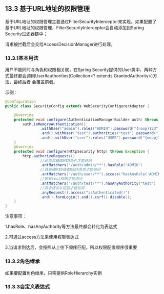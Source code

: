 ## 13.3 基于URL地址的权限管理

基于URL地址的权限管理主要通过FilterSecurityInterceptor来实现。如果配置了基于URL地址的权限管理，FilterSecurityInterceptor会自动添加到Spring Security过滤器链中；

请求被拦截后会交给AccessDecisionManager进行处理。

### 13.3.1基本用法

用户不能同时与角色和权限相关联，在Spring Security提供的User类中，两种方式最终都会调用User#authorities(Collection<? extends GrantedAuthority>)方法，最终后者
会覆盖前者。

示例：
```java
@Configuration
public class SecurityConfig extends WebSecurityConfigurerAdapter {

    @Override
    protected void configure(AuthenticationManagerBuilder auth) throws Exception {
        auth.inMemoryAuthentication()
                .withUser("admin").roles("ADMIN").password("{noop}123")
                .and().withUser("test").authorities("test").password("{noop}123")
                .and().withUser("user").roles("USER").password("{noop}123");
    }
    @Override
    protected void configure(HttpSecurity http) throws Exception {
        http.authorizeRequests()
                //必须具备ADMIN角色才能访问
                .antMatchers("/auth/admin/**").hasRole("ADMIN")
                //具备ADMIN或者USER角色才能访问
                .antMatchers("/auth/user/**").access("hasAnyRole('ADMIN','USER')")
                //拥有test权限才能访问
                .antMatchers("/auth/test/**").hasAnyAuthority("test")
                //其余请求认证后才能访问
                .anyRequest().access("isAuthenticated()")
                .and().formLogin().and().csrf().disable();
    }
}
```
注意事项： 

1.hasRole、hasAnyAuthority等方法最终都会转化为表达式

2.可通过access方法来使用权限表达式

3.当请求到达后，会按照从上往下顺序匹配，所以权限配置顺序很重要

### 13.3.2角色继承

如果要配置角色继承，只需提供RoleHierarchy实例

### 13.3.3自定义表达式

